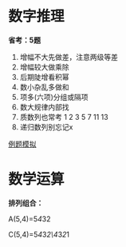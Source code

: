 # 数字推理

**省考：5题**

1. 增幅不大先做差，注意两级等差
2. 增幅较大做乘除
3. 后期陡增看积幂
4. 数小杂乱多做和
5. 项多(六项)分组或隔项
6. 数大规律内部找
7. 质数列也常考 1 2 3 5 7 11 13
8. 递归数列别忘记x

[例题模拟](https://zhuanlan.zhihu.com/p/95360836)

# 数学运算

**排列组合：**

A(5,4)=5*4*32

C(5,4)=5*4*3*2\4*3*2*1